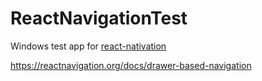 # ReactNavigationTest

Windows test app for [react-nativation](https://github.com/react-navigation/react-navigation)

https://reactnavigation.org/docs/drawer-based-navigation